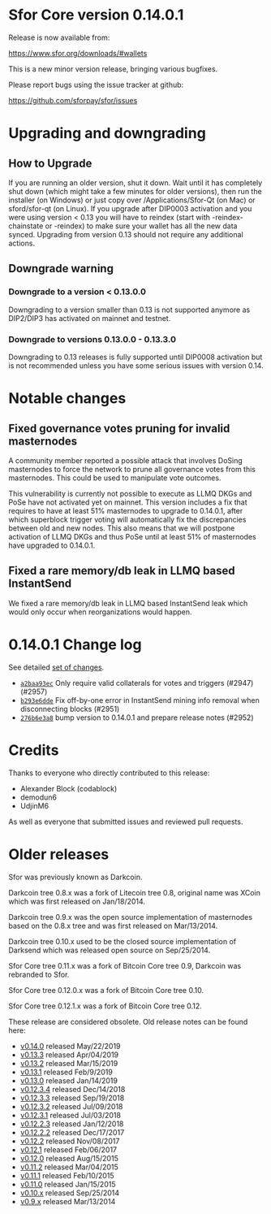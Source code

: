 Sfor Core version 0.14.0.1
==========================

Release is now available from:

  <https://www.sfor.org/downloads/#wallets>

This is a new minor version release, bringing various bugfixes.

Please report bugs using the issue tracker at github:

  <https://github.com/sforpay/sfor/issues>


Upgrading and downgrading
=========================

How to Upgrade
--------------

If you are running an older version, shut it down. Wait until it has completely
shut down (which might take a few minutes for older versions), then run the
installer (on Windows) or just copy over /Applications/Sfor-Qt (on Mac) or
sford/sfor-qt (on Linux). If you upgrade after DIP0003 activation and you were
using version < 0.13 you will have to reindex (start with -reindex-chainstate
or -reindex) to make sure your wallet has all the new data synced. Upgrading from
version 0.13 should not require any additional actions.

Downgrade warning
-----------------

### Downgrade to a version < 0.13.0.0

Downgrading to a version smaller than 0.13 is not supported anymore as DIP2/DIP3 has
activated on mainnet and testnet.

### Downgrade to versions 0.13.0.0 - 0.13.3.0

Downgrading to 0.13 releases is fully supported until DIP0008 activation but is not
recommended unless you have some serious issues with version 0.14.

Notable changes
===============

Fixed governance votes pruning for invalid masternodes 
------------------------------------------------------
A community member reported a possible attack that involves DoSing masternodes to force the network
to prune all governance votes from this masternodes. This could be used to manipulate vote outcomes.

This vulnerability is currently not possible to execute as LLMQ DKGs and PoSe have not activated yet on
mainnet. This version includes a fix that requires to have at least 51% masternodes to upgrade to
0.14.0.1, after which superblock trigger voting will automatically fix the discrepancies between
old and new nodes. This also means that we will postpone activation of LLMQ DKGs and thus PoSe until
at least 51% of masternodes have upgraded to 0.14.0.1.

Fixed a rare memory/db leak in LLMQ based InstantSend
-----------------------------------------------------
We fixed a rare memory/db leak in LLMQ based InstantSend leak which would only occur when reorganizations
would happen.

0.14.0.1 Change log
===================

See detailed [set of changes](https://github.com/sforpay/sfor/compare/v0.14.0.0...sforpay:v0.14.0.1).

- [`a2baa93ec`](https://github.com/sforpay/sfor/commit/a2baa93ec) Only require valid collaterals for votes and triggers (#2947) (#2957)
- [`b293e6dde`](https://github.com/sforpay/sfor/commit/b293e6dde) Fix off-by-one error in InstantSend mining info removal when disconnecting blocks (#2951)
- [`276b6e3a8`](https://github.com/sforpay/sfor/commit/276b6e3a8) bump version to 0.14.0.1 and prepare release notes (#2952)

Credits
=======

Thanks to everyone who directly contributed to this release:

- Alexander Block (codablock)
- demodun6
- UdjinM6

As well as everyone that submitted issues and reviewed pull requests.

Older releases
==============

Sfor was previously known as Darkcoin.

Darkcoin tree 0.8.x was a fork of Litecoin tree 0.8, original name was XCoin
which was first released on Jan/18/2014.

Darkcoin tree 0.9.x was the open source implementation of masternodes based on
the 0.8.x tree and was first released on Mar/13/2014.

Darkcoin tree 0.10.x used to be the closed source implementation of Darksend
which was released open source on Sep/25/2014.

Sfor Core tree 0.11.x was a fork of Bitcoin Core tree 0.9,
Darkcoin was rebranded to Sfor.

Sfor Core tree 0.12.0.x was a fork of Bitcoin Core tree 0.10.

Sfor Core tree 0.12.1.x was a fork of Bitcoin Core tree 0.12.

These release are considered obsolete. Old release notes can be found here:

- [v0.14.0](https://github.com/sforpay/sfor/blob/master/doc/release-notes/sfor/release-notes-0.14.0.md) released May/22/2019
- [v0.13.3](https://github.com/sforpay/sfor/blob/master/doc/release-notes/sfor/release-notes-0.13.3.md) released Apr/04/2019
- [v0.13.2](https://github.com/sforpay/sfor/blob/master/doc/release-notes/sfor/release-notes-0.13.2.md) released Mar/15/2019
- [v0.13.1](https://github.com/sforpay/sfor/blob/master/doc/release-notes/sfor/release-notes-0.13.1.md) released Feb/9/2019
- [v0.13.0](https://github.com/sforpay/sfor/blob/master/doc/release-notes/sfor/release-notes-0.13.0.md) released Jan/14/2019
- [v0.12.3.4](https://github.com/sforpay/sfor/blob/master/doc/release-notes/sfor/release-notes-0.12.3.4.md) released Dec/14/2018
- [v0.12.3.3](https://github.com/sforpay/sfor/blob/master/doc/release-notes/sfor/release-notes-0.12.3.3.md) released Sep/19/2018
- [v0.12.3.2](https://github.com/sforpay/sfor/blob/master/doc/release-notes/sfor/release-notes-0.12.3.2.md) released Jul/09/2018
- [v0.12.3.1](https://github.com/sforpay/sfor/blob/master/doc/release-notes/sfor/release-notes-0.12.3.1.md) released Jul/03/2018
- [v0.12.2.3](https://github.com/sforpay/sfor/blob/master/doc/release-notes/sfor/release-notes-0.12.2.3.md) released Jan/12/2018
- [v0.12.2.2](https://github.com/sforpay/sfor/blob/master/doc/release-notes/sfor/release-notes-0.12.2.2.md) released Dec/17/2017
- [v0.12.2](https://github.com/sforpay/sfor/blob/master/doc/release-notes/sfor/release-notes-0.12.2.md) released Nov/08/2017
- [v0.12.1](https://github.com/sforpay/sfor/blob/master/doc/release-notes/sfor/release-notes-0.12.1.md) released Feb/06/2017
- [v0.12.0](https://github.com/sforpay/sfor/blob/master/doc/release-notes/sfor/release-notes-0.12.0.md) released Aug/15/2015
- [v0.11.2](https://github.com/sforpay/sfor/blob/master/doc/release-notes/sfor/release-notes-0.11.2.md) released Mar/04/2015
- [v0.11.1](https://github.com/sforpay/sfor/blob/master/doc/release-notes/sfor/release-notes-0.11.1.md) released Feb/10/2015
- [v0.11.0](https://github.com/sforpay/sfor/blob/master/doc/release-notes/sfor/release-notes-0.11.0.md) released Jan/15/2015
- [v0.10.x](https://github.com/sforpay/sfor/blob/master/doc/release-notes/sfor/release-notes-0.10.0.md) released Sep/25/2014
- [v0.9.x](https://github.com/sforpay/sfor/blob/master/doc/release-notes/sfor/release-notes-0.9.0.md) released Mar/13/2014

